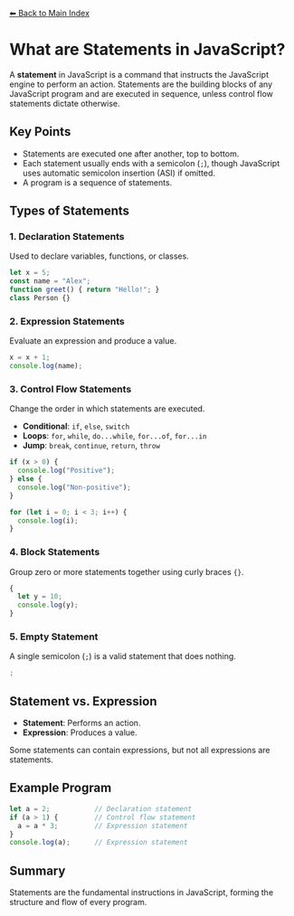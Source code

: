 [⬅ Back to Main Index](../README.md)

# What are Statements in JavaScript?

A **statement** in JavaScript is a command that instructs the JavaScript engine to perform an action. Statements are the building blocks of any JavaScript program and are executed in sequence, unless control flow statements dictate otherwise.

## Key Points
- Statements are executed one after another, top to bottom.
- Each statement usually ends with a semicolon (`;`), though JavaScript uses automatic semicolon insertion (ASI) if omitted.
- A program is a sequence of statements.

## Types of Statements

### 1. Declaration Statements
Used to declare variables, functions, or classes.
```js
let x = 5;
const name = "Alex";
function greet() { return "Hello!"; }
class Person {}
```

### 2. Expression Statements
Evaluate an expression and produce a value.
```js
x = x + 1;
console.log(name);
```

### 3. Control Flow Statements
Change the order in which statements are executed.
- **Conditional**: `if`, `else`, `switch`
- **Loops**: `for`, `while`, `do...while`, `for...of`, `for...in`
- **Jump**: `break`, `continue`, `return`, `throw`
```js
if (x > 0) {
  console.log("Positive");
} else {
  console.log("Non-positive");
}

for (let i = 0; i < 3; i++) {
  console.log(i);
}
```

### 4. Block Statements
Group zero or more statements together using curly braces `{}`.
```js
{
  let y = 10;
  console.log(y);
}
```

### 5. Empty Statement
A single semicolon (`;`) is a valid statement that does nothing.
```js
;
```

## Statement vs. Expression
- **Statement**: Performs an action.
- **Expression**: Produces a value.

Some statements can contain expressions, but not all expressions are statements.

## Example Program
```js
let a = 2;           // Declaration statement
if (a > 1) {         // Control flow statement
  a = a * 3;         // Expression statement
}
console.log(a);      // Expression statement
```

## Summary
Statements are the fundamental instructions in JavaScript, forming the structure and flow of every program.